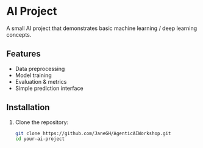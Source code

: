 # AI Project

A small AI project that demonstrates basic machine learning / deep learning concepts.

## Features
- Data preprocessing
- Model training
- Evaluation & metrics
- Simple prediction interface

## Installation
1. Clone the repository:
   ```bash
   git clone https://github.com/JaneGH/AgenticAIWorkshop.git
   cd your-ai-project
